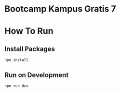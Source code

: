 # Bootcamp Kampus Gratis 7

# How To Run

## Install Packages
`npm install`

## Run on Development
`npm run dev`
